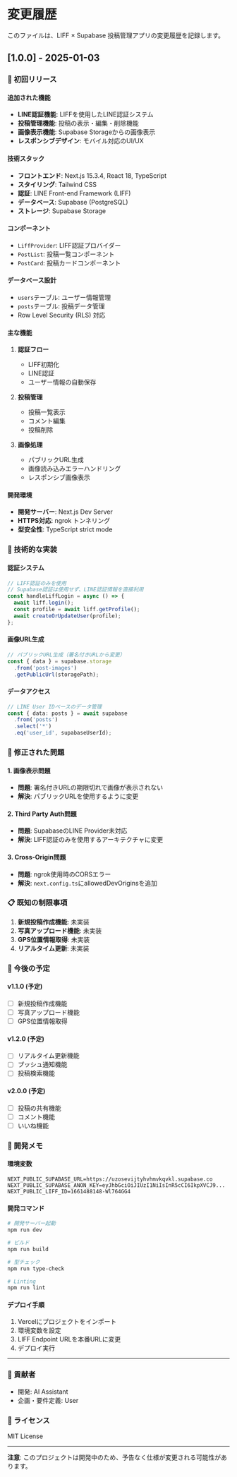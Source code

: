 # 変更履歴

このファイルは、LIFF × Supabase 投稿管理アプリの変更履歴を記録します。

## [1.0.0] - 2025-01-03

### 🎉 初回リリース

#### 追加された機能
- **LINE認証機能**: LIFFを使用したLINE認証システム
- **投稿管理機能**: 投稿の表示・編集・削除機能
- **画像表示機能**: Supabase Storageからの画像表示
- **レスポンシブデザイン**: モバイル対応のUI/UX

#### 技術スタック
- **フロントエンド**: Next.js 15.3.4, React 18, TypeScript
- **スタイリング**: Tailwind CSS
- **認証**: LINE Front-end Framework (LIFF)
- **データベース**: Supabase (PostgreSQL)
- **ストレージ**: Supabase Storage

#### コンポーネント
- `LiffProvider`: LIFF認証プロバイダー
- `PostList`: 投稿一覧コンポーネント
- `PostCard`: 投稿カードコンポーネント

#### データベース設計
- `users`テーブル: ユーザー情報管理
- `posts`テーブル: 投稿データ管理
- Row Level Security (RLS) 対応

#### 主な機能
1. **認証フロー**
   - LIFF初期化
   - LINE認証
   - ユーザー情報の自動保存

2. **投稿管理**
   - 投稿一覧表示
   - コメント編集
   - 投稿削除

3. **画像処理**
   - パブリックURL生成
   - 画像読み込みエラーハンドリング
   - レスポンシブ画像表示

#### 開発環境
- **開発サーバー**: Next.js Dev Server
- **HTTPS対応**: ngrok トンネリング
- **型安全性**: TypeScript strict mode

### 🔧 技術的な実装

#### 認証システム
```typescript
// LIFF認証のみを使用
// Supabase認証は使用せず、LINE認証情報を直接利用
const handleLiffLogin = async () => {
  await liff.login();
  const profile = await liff.getProfile();
  await createOrUpdateUser(profile);
};
```

#### 画像URL生成
```typescript
// パブリックURL生成（署名付きURLから変更）
const { data } = supabase.storage
  .from('post-images')
  .getPublicUrl(storagePath);
```

#### データアクセス
```typescript
// LINE User IDベースのデータ管理
const { data: posts } = await supabase
  .from('posts')
  .select('*')
  .eq('user_id', supabaseUserId);
```

### 🐛 修正された問題

#### 1. 画像表示問題
- **問題**: 署名付きURLの期限切れで画像が表示されない
- **解決**: パブリックURLを使用するように変更

#### 2. Third Party Auth問題
- **問題**: SupabaseのLINE Provider未対応
- **解決**: LIFF認証のみを使用するアーキテクチャに変更

#### 3. Cross-Origin問題
- **問題**: ngrok使用時のCORSエラー
- **解決**: `next.config.ts`にallowedDevOriginsを追加

### 📋 既知の制限事項

1. **新規投稿作成機能**: 未実装
2. **写真アップロード機能**: 未実装
3. **GPS位置情報取得**: 未実装
4. **リアルタイム更新**: 未実装

### 🚀 今後の予定

#### v1.1.0 (予定)
- [ ] 新規投稿作成機能
- [ ] 写真アップロード機能
- [ ] GPS位置情報取得

#### v1.2.0 (予定)
- [ ] リアルタイム更新機能
- [ ] プッシュ通知機能
- [ ] 投稿検索機能

#### v2.0.0 (予定)
- [ ] 投稿の共有機能
- [ ] コメント機能
- [ ] いいね機能

### 📝 開発メモ

#### 環境変数
```env
NEXT_PUBLIC_SUPABASE_URL=https://uzosevijtyhvhmvkqvkl.supabase.co
NEXT_PUBLIC_SUPABASE_ANON_KEY=eyJhbGciOiJIUzI1NiIsInR5cCI6IkpXVCJ9...
NEXT_PUBLIC_LIFF_ID=1661488148-Wl764GG4
```

#### 開発コマンド
```bash
# 開発サーバー起動
npm run dev

# ビルド
npm run build

# 型チェック
npm run type-check

# Linting
npm run lint
```

#### デプロイ手順
1. Vercelにプロジェクトをインポート
2. 環境変数を設定
3. LIFF Endpoint URLを本番URLに変更
4. デプロイ実行

---

### 🤝 貢献者

- 開発: AI Assistant
- 企画・要件定義: User

### 📄 ライセンス

MIT License

---

**注意**: このプロジェクトは開発中のため、予告なく仕様が変更される可能性があります。 